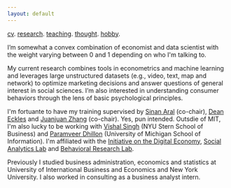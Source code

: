 ```yaml
---
layout: default
---
```


[cv](./cv.html). [research](./research.md). [teaching](./teaching.md). [thought](./thought.md). [hobby](./hobby.md).

I’m somewhat a convex combination of economist and data scientist with the weight varying between 0 and 1 depending on who I'm talking to. 

My current research combines tools in econometrics and machine learning and leverages large unstructured datasets (e.g., video, text, map and network) to optimize marketing decisions and answer questions of general interest in social sciences. I’m also interested in understanding consumer behaviors through the lens of basic psychological principles.

<!--One stream of my current work focuses on combining machine learning and adaptive experimentation to personalize marketing interventions. Another one centers on extracting insights from unstructured data such as video (images, audios and text), map and network in observational studies. I'm also interested in understanding consumer behaviors through the lens of basic economic and psychological principles. -->

I'm fortuante to have my training supervised by [Sinan Aral](https://mitsloan.mit.edu/faculty/directory/sinan-kayhan-aral) (co-chair), [Dean Eckles](https://mitsloan.mit.edu/faculty/directory/dean-eckles) and [Juanjuan Zhang](https://mitsloan.mit.edu/faculty/directory/juanjuan-zhang) (co-chair). Yes, pun intended. Outsdie of MIT, I'm also lucky to be working with [Vishal Singh](https://www.stern.nyu.edu/faculty/bio/vishal-singh) (NYU Stern School of Business) and [Paramveer Dhillon](https://www.si.umich.edu/people/paramveer-dhillon) (University of Michigan School of Information). I'm affiliated with the [Initiative on the Digital Economy](http://ide.mit.edu), [Social Analytics Lab]() and [Behavioral Research Lab](https://brl.mit.edu).

Previously I studied business administration, economics and statistics at University of International Business and Economics and New York University. I also worked in consulting as a business analyst intern. 

<!--
![Octocat](https://github.githubassets.com/images/icons/emoji/octocat.png)
-->
